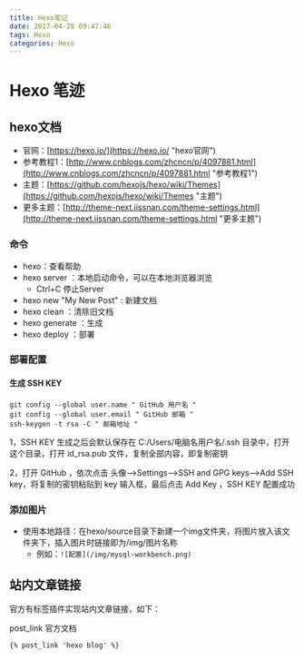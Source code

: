 ```yaml
---
title: Hexo笔记
date: 2017-04-28 09:47:46
tags: Hexo
categories: Hexo
---
```

# Hexo 笔迹

## hexo文档

* 官网：[https://hexo.io/](https://hexo.io/ "hexo官网")
* 参考教程1：[http://www.cnblogs.com/zhcncn/p/4097881.html](http://www.cnblogs.com/zhcncn/p/4097881.html "参考教程1")
* 主题：[https://github.com/hexojs/hexo/wiki/Themes](https://github.com/hexojs/hexo/wiki/Themes "主题")
* 更多主题：[http://theme-next.iissnan.com/theme-settings.html](http://theme-next.iissnan.com/theme-settings.html "更多主题")

### 命令

* hexo：查看帮助
* hexo server ：本地启动命令，可以在本地浏览器浏览
  * Ctrl+C 停止Server
* hexo new "My New Post" : 新建文档
* hexo clean ：清除旧文档
* hexo generate ：生成
* hexo deploy ：部署

### 部署配置

#### 生成 SSH KEY

``` git
git config --global user.name " GitHub 用户名 "
git config --global user.email " GitHub 邮箱 "
ssh-keygen -t rsa -C " 邮箱地址 "
```

1，SSH KEY 生成之后会默认保存在 C:/Users/电脑名用户名/.ssh 目录中，打开这个目录，打开 id_rsa.pub 文件，复制全部内容，即复制密钥

2，打开 GitHub ，依次点击 头像-->Settings-->SSH and GPG keys-->Add SSH key，将复制的密钥粘贴到 key 输入框，最后点击 Add Key ，SSH KEY 配置成功

### 添加图片

* 使用本地路径：在hexo/source目录下新建一个img文件夹，将图片放入该文件夹下，插入图片时链接即为/img/图片名称
  * 例如：`![配置](/img/mysql-workbench.png)`

## 站内文章链接

官方有标签插件实现站内文章链接，如下：

post_link 官方文档

```md
{% post_link 'hexo blog' %}
```